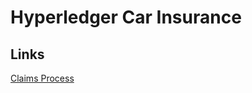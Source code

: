 # Hyperledger Car Insurance

## Links
[Claims Process](http://fsrao.ca/consumers/auto-insurance/after-accident-understanding-claims-process)
